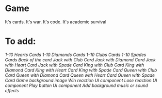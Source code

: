 # Game
It's cards. It's war. It's code. It's academic survival

# To add:
*1-10 Hearts Cards*
*1-10 Diamonds Cards*
*1-10 Clubs Cards*
*1-10 Spades Cards*
*Back of the card*
*Jack with Club Card*
*Jack with Diamond Card*
*Jack with Heart Card*
*Jack with Spade Card*
*King with Club Card*
*King with Diamond Card*
*King with Heart Card*
*King with Spade Card*
*Queen with Club Card*
*Queen with Diamond Card*
*Queen with Heart Card*
*Queen with Spade Card*
*Game background image*
*Win reaction UI component*
*Lose reaction UI component*
*Play button UI component*
*Add background music or sound effects*

